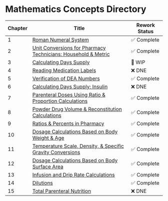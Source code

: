 # Mathematics Concepts Directory

| Chapter | Title | Rework Status |
|---------|-------|---------------|
| 1 | [Roman Numeral System](./roman_numerals.md) | ✅ Complete |
| 2 | [Unit Conversions for Pharmacy Technicians: Household & Metric](./unit_conversions.md) | ✅ Complete |
| 3 | [Calculating Days Supply](./days_supply.md) | 🚧 WIP |
| 4 | [Reading Medication Labels](./medication_labels.md) | ❌ DNE |
| 5 | [Verification of DEA Numbers](./dea_numbers.md) | ✅ Complete |
| 6 | [Calculating Days Supply: Insulin](./insulin_math.md) | ❌ DNE |
| 7 | [Parenteral Doses Using Ratio & Proportion Calculations](./parenteral_ratios.md) | ✅ Complete |
| 8 | [Powder Drug Volume & Reconstitution Calculations](./powder_volume.md) | ✅ Complete |
| 9 | [Ratios & Percents in Pharmacy](./percents_ratios.md) | ✅ Complete |
| 10 | [Dosage Calculations Based on Body Weight & Age](./body_weight_calculations.md) | ✅ Complete |
| 11 | [Temperature Scale, Density, & Specific Gravity Conversions](./temperature_scale_conversions.md) | ✅ Complete |
| 12 | [Dosage Calculations Based on Body Surface Area](./bsa.md) | ✅ Complete  |
| 13 | [Infusion and Drip Rate Calculations](./flow_drip_rate.md) | ✅ Complete |
| 14 | [Dilutions](./dilutions.md) | ✅ Complete  |
| 15 | [Total Parenteral Nutrition](./tpn.md) | ❌ DNE  |

